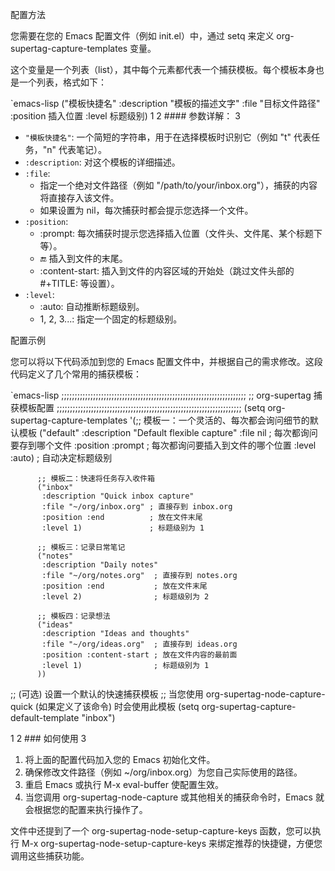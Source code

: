   配置方法

  您需要在您的 Emacs 配置文件（例如 init.el）中，通过 setq 来定义 org-supertag-capture-templates 变量。

  这个变量是一个列表（list），其中每个元素都代表一个捕获模板。每个模板本身也是一个列表，格式如下：

  `emacs-lisp
  ("模板快捷名"
   :description "模板的描述文字"
   :file "目标文件路径"
   :position 插入位置
   :level 标题级别)
   1 
   2 #### 参数详解：
   3 
   * `"模板快捷名"`: 一个简短的字符串，用于在选择模板时识别它（例如 "t" 代表任务，"n" 代表笔记）。
   * `:description`: 对这个模板的详细描述。
   * `:file`:
       * 指定一个绝对文件路径（例如 "/path/to/your/inbox.org"），捕获的内容将直接存入该文件。
       * 如果设置为 nil，每次捕获时都会提示您选择一个文件。
   * `:position`:
       * :prompt: 每次捕获时提示您选择插入位置（文件头、文件尾、某个标题下等）。
       * :end: 插入到文件的末尾。
       * :content-start: 插入到文件的内容区域的开始处（跳过文件头部的 #+TITLE: 等设置）。
   * `:level`:
       * :auto: 自动推断标题级别。
       * 1, 2, 3...: 指定一个固定的标题级别。

  配置示例

  您可以将以下代码添加到您的 Emacs 配置文件中，并根据自己的需求修改。这段代码定义了几个常用的捕获模板：

  `emacs-lisp
  ;;;;;;;;;;;;;;;;;;;;;;;;;;;;;;;;;;;;;;;;;;;;;;;;;;;;;;;;;;;;;;;;;;;;;;
  ;; org-supertag 捕获模板配置
  ;;;;;;;;;;;;;;;;;;;;;;;;;;;;;;;;;;;;;;;;;;;;;;;;;;;;;;;;;;;;;;;;;;;;;;
  (setq org-supertag-capture-templates
        '(;; 模板一：一个灵活的、每次都会询问细节的默认模板
          ("default"
           :description "Default flexible capture"
           :file nil         ; 每次都询问要存到哪个文件
           :position :prompt ; 每次都询问要插入到文件的哪个位置
           :level :auto)     ; 自动决定标题级别

          ;; 模板二：快速将任务存入收件箱
          ("inbox"
           :description "Quick inbox capture"
           :file "~/org/inbox.org" ; 直接存到 inbox.org
           :position :end          ; 放在文件末尾
           :level 1)               ; 标题级别为 1

          ;; 模板三：记录日常笔记
          ("notes"
           :description "Daily notes"
           :file "~/org/notes.org"  ; 直接存到 notes.org
           :position :end           ; 放在文件末尾
           :level 2)                ; 标题级别为 2

          ;; 模板四：记录想法
          ("ideas"
           :description "Ideas and thoughts"
           :file "~/org/ideas.org"  ; 直接存到 ideas.org
           :position :content-start ; 放在文件内容的最前面
           :level 1)                ; 标题级别为 1
          ))

  ;; (可选) 设置一个默认的快速捕获模板
  ;; 当您使用 org-supertag-node-capture-quick (如果定义了该命令) 时会使用此模板
  (setq org-supertag-capture-default-template "inbox")

   1 
   2 ### 如何使用
   3 
   1. 将上面的配置代码加入您的 Emacs 初始化文件。
   2. 确保修改文件路径（例如 ~/org/inbox.org）为您自己实际使用的路径。
   3. 重启 Emacs 或执行 M-x eval-buffer 使配置生效。
   4. 当您调用 org-supertag-node-capture 或其他相关的捕获命令时，Emacs 就会根据您的配置来执行操作了。

  文件中还提到了一个 org-supertag-node-setup-capture-keys 函数，您可以执行 M-x org-supertag-node-setup-capture-keys 来绑定推荐的快捷键，方便您调用这些捕获功能。

  